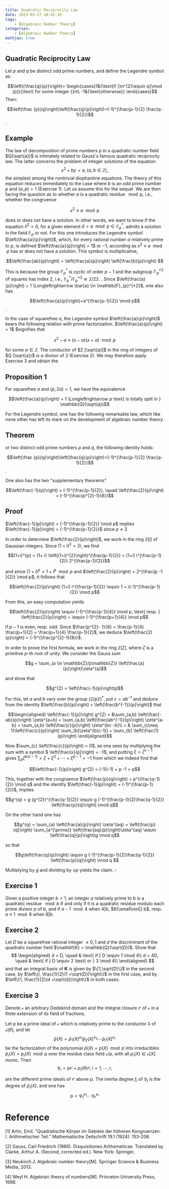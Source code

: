 ```yaml
---
title: Quadratic Reciprocity Law
date: 2023-03-27 18:42:10
tags: 
    - [Algebraic Number Theory]
categories: 
    - [Algebraic Number Theory]
mathjax: true
---
```



## Quadratic Reciprocity Law

Let $p$ and $q$ be distinct odd prime numbers, and define the Legendre symbol as:

$$\left({\frac{q}{p}}\right)=
\begin{cases}1&{\text{if }}n^{2}\equiv q{\mod {p}}{\text{ for some integer }}n\\
-1&{\text{otherwise}}
\end{cases}$$
Then:

$$\left(\frac {p}{q}\right)\left(\frac{q}{p}\right)=(-1)^{\frac{p-1}{2} \frac{q-1}{2}}$$.


## Example

The law of decomposition of prime numbers $p$ in a quadratic number field $Q(\sqrt{a})$ is intimately related to Gauss's famous quadratic
reciprocity law. The latter concerns the problem of integer solutions of the equation
$$x^{2}+by=a, (a,b \in \mathbb{Z}),$$
the simplest among the nontrivial diophantine equations. The theory of this equation reduces immediately to the case where $b$ is an odd prime number $p$ and $(a, p) = 1$ (Exercise 1). Let us assume this for the sequel. We are then facing the question as to whether $a$ is a quadratic residue $\mod p$, i.e., whether the congruence

$$x^{2} \equiv a \mod p$$

does or does not have a solution. In other words, we want to know if the equation $\bar{x}^{2} = \bar{a}$, for a given element $\bar{a} = a \mod p \in \mathbb{F}^{*}_{p}$, admits a solution in the field $\mathbb{F}_{p}$ or not. For this one introduces the Legendre symbol $\left(\frac{a}{p}\right)$, which, for every rational number $a$ relatively prime to $p$, is defined $\left(\frac{a}{p}\right) = 1$ or $-1$, according as $x^{2} \equiv a \mod p$ has or does not have a solution. This symbol is multiplicative,

$$\left(\frac{ab}{p}\right) = \left(\frac{a}{p}\right) \left(\frac{b}{p}\right)  $$

This is because the group $\mathbb{F}^{*}_{p}$ is cyclic of order $p-1$ and the subgroup $\mathbb{F}^{*2}_{p}$ of squares has index $2$, i.e., $\mathbb{F}^{*}_{p}/\mathbb{F}^{*2}_{p} \cong \mathbb{Z}/2\mathbb{Z}$. 
. Since $\left(\frac{a}{p}\right) = 1 \Longleftrightarrow \bar{a} \in \mathbb{F}_{p}^{*2}$, one also has


$$\left(\frac{a}{p}\right)=a^{\frac{p-1}{2}} \mod p$$.

In the case of squarefree $a$, the Legendre symbol $\left(\frac{a}{p}\right)$ bears the following relation with prime factorization.  $\left(\frac{a}{p}\right) = 1$ $signifies that 

$$x^{2} -a \equiv (x - \alpha) (x + \alpha) \mod p $$

for some $\alpha \in \mathbb{Z}$. The conductor of $Z [\sqrt{a}]$ in the ring of integers of $Q (\sqrt{a})$ is $a$ divisor of $2$ (Exercise 2). We may therefore apply Exercise 3 and obtain the

## Proposition 1

For squarefree $a$ and $(p, 2a) = 1$, we have the equivalence

$$\left(\frac{a}{p}\right) = 1 \Longleftrightarrow p \text{ is totally split in } \mathbb{Q}(\sqrt{a})$$

For the Legendre symbol, one has the following remarkable law, which like none other has left its mark on the development of algebraic number theory.

## Theorem

or two distinct odd prime
numbers $p$ and $q$, the following identity holds:


$$\left(\frac {p}{q}\right)\left(\frac{q}{p}\right)=(-1)^{\frac{p-1}{2} \frac{q-1}{2}}$$.

One also has the two "supplementary theorems"

$$\left(\frac{-1}{p}\right) = (-1)^{\frac{p-1}{2}}, \quad \left(\frac{2}{p}\right) =  (-1)^{\frac{p^{2}-1}{8}}$$

## Proof

$\left(\frac{-1}{p}\right) = (-1)^{\frac{p-1}{2}} \mod p$ implies $\left(\frac{-1}{p}\right) = (-1)^{\frac{p-1}{2}}$ since $p \neq 2$

In order to determine $\left(\frac{2}{p}\right)$, we work in the ring $\mathbb{Z}[i]$ of Gaussian integers. Since $(1+i)^{2} = 2i$, we find

$$(1+i)^{p} = (1+ i) \left((1+i)^{2}\right)^{\frac{p-1}{2}} = (1+i) i^{\frac{p-1}{2}} 2^{\frac{p-1}{2}}$$

and since $(1 + i)^{p} = 1 + i^{p} \mod p$ and $\left(\frac{2}{p}\right) =  2^{\frac{p -1 }{2}} \mod p$, it follows that

$$\left(\frac{2}{p}\right) (1+i) i^{\frac{p-1}{2}} \equiv 1 + i(-1)^{\frac{p-1}{2}} \mod p$$

From this, an easy computation yields

$$\left(\frac{2}{p}\right) \equiv (-1)^{\frac{p-1}{4}} \mod p, \text{ resp. } \left(\frac{2}{p}\right) =  \equiv (-1)^{\frac{p+1}{4}} \mod p$$

if $p-1$ is even, resp. odd. Since $\frac{p^{2}- 1}{8} = \frac{p-1}{4} \frac{p+1}{2} = \frac{p+1}{4} \frac{p-1}{2}$, we deduce $\left(\frac{2}{p}\right) = (-1)^{\frac{p^{2}-1}{8}}$.


In order to prove the first formula, we work in the ring $\mathbb{Z}[\zeta]$, where $\zeta$ is a primitive $p$-th root of unity. We consider the Gauss sum

$$g = \sum_{a \in \mathbb{Z}/p\mathbb{Z}} \left(\frac{a}{p}\right)\zeta^{a}$$

and show that

$$g^{2} = \left(\frac{-1}{p}\right)p$$

For this, let $a$ and $b$ vary over the group $(\mathbb{Z}/p\mathbb{Z})^{*}$, put $c = ab^{-1}$ and deduce from the identity $\left(\frac{b}{p}\right) = \left(\frac{b^{-1}}{p}\right)$ that

$$\begin{aligned}
\left(\frac{-1}{p}\right) g^{2} = &\sum_{a,b} \left(\frac{-ab}{p}\right) \zeta^{a+b} = \sum_{a,b} \left(\frac{ab^{-1}}{p}\right) \zeta^{a-b} = \sum_{a,b} \left(\frac{c}{p}\right) \zeta^{bc -b}\\
= & \sum_{c\neq 1}\left(\frac{c}{p}\right) \sum_{b}\zeta^{b(c-1)} + \sum_{b} \left(\frac{1}{p}\right)  
\end{aligned}$$



Now $\sum_{c} \left(\frac{c}{p}\right) = 0$, as one sees by multiplying the sum with a symbol $ \left(\frac{x}{p}\right) = -1$, and putting
$\xi = \zeta^{c-1}$ gives $\sum_{b} \zeta ^{b(c-1)} = \xi + \xi^{2} + \cdots + \xi^{p-1} = -1$ from which we indeed find that

$$\left(\frac{-1}{p}\right) g^{2} = (-1)(-1) + p -1 = p$$

This, together with the congruence $\left(\frac{p}{q}\right) = p^{\frac{q-1}{2}} \mod q$ and the identity $\left(\frac{-1}{p}\right) = (-1)^{\frac{p-1}{2}}$, implies

$$g^{q} = g (g^{2})^{\frac{q-1}{2}} \equiv g (-1)^{\frac{p-1}{2}\frac{q-1}{2}} \left(\frac{p}{q}\right) \mod q$$

On the other hand one has

$$g^{q} = \sum_{a} \left(\frac{a}{p}\right) \zeta^{aq} = \left(\frac{p}{q}\right) \sum_{a^{\prime}} \left(\frac{aq}{p}\right)\zeta^{aq} \equiv \left(\frac{q}{p}\right)g \mod q$$

so that

$$g\left(\frac{q}{p}\right) \equiv g (-1)^{\frac{p-1}{2}\frac{q-1}{2}} \left(\frac{p}{q}\right) \mod q $$

Multiplying by $g$ and dividing by $\pm p$ yields the claim. $\square$




## Exercise 1
Given a positive integer $b > 1$, an integer $a$ relatively prime to $b$ is a quadratic residue $\mod b$ if and only if it is a quadratic residue modulo each prime divisor $p$ of $b$, and if $a - 1 \mod 4$ when $4|b$, $8{\small\not|} b$, resp. $a \equiv 1 \mod 8$ when $8|b$.


## Exercise 2

Let $D$ be a squarefree rational integer $\neq 0, 1$ and $d$ the discriminant of the quadratic number field $\mathbf{K} = \mathbb{Q}(\sqrt{D})$. Show that
$$
\begin{aligned}
d = D, \quad & \text{ if } D \equiv 1 \mod 4\\
d = 4D, \quad & \text{ if } D \equiv 2 \text{ or } 3 \mod 4\\
\end{aligned}
$$
and that an integral basis of $\mathbf{K}$ is given by $\{1,\sqrt{D}\}$ in the second case, by $\left\{l, \frac{1}{2}(1 +\sqrt{D})\right\}$ in the first case, and by $\left\{1,  \frac{1}{2}(d +\sqrt{d})\right\}$ in both cases.


## Exercise 3

Denote $\mathcal{o}$ an arbitrary
Dedekind domain and the integral closure $\mathcal{O}$ of $\mathcal{o}$ in a finite extension of its field of fractions.

Let $\mathsf{p}$ be a prime ideal of $\mathcal{o}$ which is relatively prime to the
conductor $\mathfrak{F}$ of $\mathcal{o}[\theta]$, and let
$$\bar{p}(X) = \bar{p}_{1}(X)^{e_{1}} \bar{p}_{2}(X)^{e_{2}} \cdots \bar{p}_{r}(X)^{e_{r}}$$
be the factorization of the polynomial $\bar{p} (X) = p (X) \mod p$ into irreducibles $\bar{p}_{i} (X) = p_{i}(X) \mod \mathsf{p}$ over the residue class field $\mathcal{o}/\mathsf{p}$, with all $p_{i} (X) \in \mathcal{o}[X]$ monic. Then
$$\mathfrak{P}_{i} = \mathsf{p} \mathcal{O} + p_{i}(\theta)\mathcal{O}, i=1,\cdots,r,$$

are the different prime ideals of $\mathcal{O}$ above $\mathsf{p}$. The inertia degree $f_{i}$ of $\mathfrak{P}_{i}$ is the degree of $\bar{p}_{i} (X)$, and one has
$$\mathsf{p} = \mathfrak{P}_{1}^{e_{1}} \cdots \mathfrak{P}_{r}^{e_{r}}$$


# Reference


[1] Artin, Emil. "Quadratische Körper im Gebiete der höheren Kongruenzen. I. Arithmetischer Teil." Mathematische Zeitschrift 19.1 (1924): 153-206.

[2] Gauss, Carl Friedrich (1986). Disquisitiones Arithemeticae. Translated by Clarke, Arthur A. (Second, corrected ed.). New York: Springer.

[3] Neukirch J. Algebraic number theory[M]. Springer Science & Business Media, 2013.

[4] Weyl H. Algebraic theory of numbers[M]. Princeton University Press, 1998.